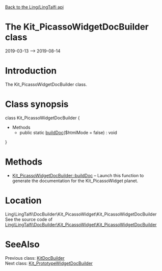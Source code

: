 [Back to the Ling/LingTalfi api](https://github.com/lingtalfi/LingTalfi/blob/master/doc/api/Ling/LingTalfi.md)



The Kit_PicassoWidgetDocBuilder class
================
2019-03-13 --> 2019-08-14






Introduction
============

The Kit_PicassoWidgetDocBuilder class.



Class synopsis
==============


class <span class="pl-k">Kit_PicassoWidgetDocBuilder</span>  {

- Methods
    - public static [buildDoc](https://github.com/lingtalfi/LingTalfi/blob/master/doc/api/Ling/LingTalfi/DocBuilder/Kit_PicassoWidget/Kit_PicassoWidgetDocBuilder/buildDoc.md)($htmlMode = false) : void

}






Methods
==============

- [Kit_PicassoWidgetDocBuilder::buildDoc](https://github.com/lingtalfi/LingTalfi/blob/master/doc/api/Ling/LingTalfi/DocBuilder/Kit_PicassoWidget/Kit_PicassoWidgetDocBuilder/buildDoc.md) &ndash; Launch this function to generate the documentation for the Kit_PicassoWidget planet.





Location
=============
Ling\LingTalfi\DocBuilder\Kit_PicassoWidget\Kit_PicassoWidgetDocBuilder<br>
See the source code of [Ling\LingTalfi\DocBuilder\Kit_PicassoWidget\Kit_PicassoWidgetDocBuilder](https://github.com/lingtalfi/LingTalfi/blob/master/DocBuilder/Kit_PicassoWidget/Kit_PicassoWidgetDocBuilder.php)



SeeAlso
==============
Previous class: [KitDocBuilder](https://github.com/lingtalfi/LingTalfi/blob/master/doc/api/Ling/LingTalfi/DocBuilder/Kit/KitDocBuilder.md)<br>Next class: [Kit_PrototypeWidgetDocBuilder](https://github.com/lingtalfi/LingTalfi/blob/master/doc/api/Ling/LingTalfi/DocBuilder/Kit_PrototypeWidget/Kit_PrototypeWidgetDocBuilder.md)<br>
